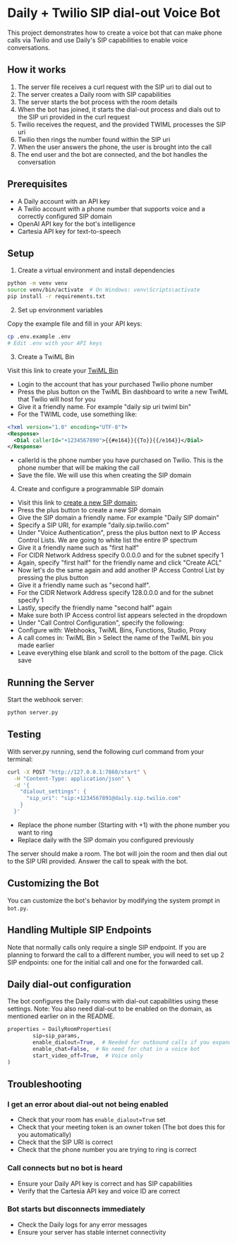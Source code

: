 # Daily + Twilio SIP dial-out Voice Bot

This project demonstrates how to create a voice bot that can make phone calls via Twilio and use Daily's SIP capabilities to enable voice conversations.

## How it works

1. The server file receives a curl request with the SIP uri to dial out to
2. The server creates a Daily room with SIP capabilities
3. The server starts the bot process with the room details
4. When the bot has joined, it starts the dial-out process and dials out to the SIP uri provided in the curl request
5. Twilio receives the request, and the provided TWIML processes the SIP uri
6. Twilio then rings the number found within the SIP uri
7. When the user answers the phone, the user is brought into the call
8. The end user and the bot are connected, and the bot handles the conversation

## Prerequisites

- A Daily account with an API key
- A Twilio account with a phone number that supports voice and a correctly configured SIP domain
- OpenAI API key for the bot's intelligence
- Cartesia API key for text-to-speech

## Setup

1. Create a virtual environment and install dependencies

```bash
python -m venv venv
source venv/bin/activate  # On Windows: venv\Scripts\activate
pip install -r requirements.txt
```

2. Set up environment variables

Copy the example file and fill in your API keys:

```bash
cp .env.example .env
# Edit .env with your API keys
```

3. Create a TwiML Bin

Visit this link to create your [TwiML Bin](https://www.twilio.com/docs/serverless/twiml-bins)

- Login to the account that has your purchased Twilio phone number
- Press the plus button on the TwiML Bin dashboard to write a new TwiML that Twilio will host for you
- Give it a friendly name. For example "daily sip uri twiml bin"
- For the TWIML code, use something like:

```xml
<?xml version="1.0" encoding="UTF-8"?>
<Response>
  <Dial callerId="+1234567890">{{#e164}}{{To}}{{/e164}}</Dial>
</Response>
```

- callerId is the phone number you have purchased on Twilio. This is the phone number that will be making the call
- Save the file. We will use this when creating the SIP domain

4. Create and configure a programmable SIP domain

- Visit this link to [create a new SIP domain:](https://console.twilio.com/us1/develop/voice/manage/sip-domains?frameUrl=%2Fconsole%2Fvoice%2Fsip%2Fendpoints%3Fx-target-region%3Dus1)
- Press the plus button to create a new SIP domain
- Give the SIP domain a friendly name. For example "Daily SIP domain"
- Specify a SIP URI, for example "daily.sip.twilio.com"
- Under "Voice Authentication", press the plus button next to IP Access Control Lists. We are going to white list the entire IP spectrum
- Give it a friendly name such as "first half"
- For CIDR Network Address specify 0.0.0.0 and for the subnet specify 1
- Again, specify "first half" for the friendly name and click "Create ACL"
- Now let's do the same again and add another IP Access Control List by pressing the plus button
- Give it a friendly name such as "second half".
- For the CIDR Network Address specify 128.0.0.0 and for the subnet specify 1
- Lastly, specify the friendly name "second half" again
- Make sure both IP Access control list appears selected in the dropdown
- Under "Call Control Configuration", specify the following:
- Configure with: Webhooks, TwiML Bins, Functions, Studio, Proxy
- A call comes in: TwiML Bin > Select the name of the TwiML bin you made earlier
- Leave everything else blank and scroll to the bottom of the page. Click save

## Running the Server

Start the webhook server:

```bash
python server.py
```

## Testing

With server.py running, send the following curl command from your terminal:

```bash
curl -X POST "http://127.0.0.1:7860/start" \
  -H "Content-Type: application/json" \
  -d '{
    "dialout_settings": {
      "sip_uri": "sip:+1234567891@daily.sip.twilio.com"
    }
  }'
```

- Replace the phone number (Starting with +1) with the phone number you want to ring
- Replace daily with the SIP domain you configured previously

The server should make a room. The bot will join the room and then dial out to the SIP URI provided. Answer the call to speak with the bot.

## Customizing the Bot

You can customize the bot's behavior by modifying the system prompt in `bot.py`.

## Handling Multiple SIP Endpoints

Note that normally calls only require a single SIP endpoint. If you are planning to forward the call to a different number, you will need to set up 2 SIP endpoints: one for the initial call and one for the forwarded call.

## Daily dial-out configuration

The bot configures the Daily rooms with dial-out capabilities using these settings. Note: You also need dial-out to be enabled on the domain, as mentioned earlier on in the README.

```python
properties = DailyRoomProperties(
        sip=sip_params,
        enable_dialout=True,  # Needed for outbound calls if you expand the bot
        enable_chat=False,  # No need for chat in a voice bot
        start_video_off=True,  # Voice only
)
```

## Troubleshooting

### I get an error about dial-out not being enabled

- Check that your room has `enable_dialout=True` set
- Check that your meeting token is an owner token (The bot does this for you automatically)
- Check that the SIP URI is correct
- Check that the phone number you are trying to ring is correct

### Call connects but no bot is heard

- Ensure your Daily API key is correct and has SIP capabilities
- Verify that the Cartesia API key and voice ID are correct

### Bot starts but disconnects immediately

- Check the Daily logs for any error messages
- Ensure your server has stable internet connectivity
